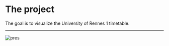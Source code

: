 
# The project

The goal is to visualize the University of Rennes 1 timetable.

---

![pres](presentation.png)